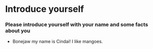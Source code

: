 # Introduce yourself 
### Please introduce yourself with your name and some facts about you
- Bonejaw my name is Cindai! I like mangoes. 
